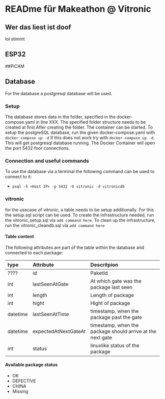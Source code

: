# READme für Makeathon @ Vitronic

## Wer das liest ist doof
lol stimmt

## ESP32

##PiCAM

## Database

For the database a postgresql database will be used.

### Setup
The database stores data in the folder, specified in the docker-compose.yaml in line XXX. The specified folder structure
needs to be created at first.After creating the folder. The container can be started.
To setup the postgreSQL database, run the given docker-compose.yaml with ```docker compose up -d```
If this does not work try with ```docker-compose up -d```. This will get postgresql database running.
The Docker Container will open the port 5432 foor connections.

### Connection and useful commands

To use the database via a terminal the following command can be used to connect to it:
- ```psql -h <Host IP> -p 5432 -U vitronic -d vitronicdb```

### vitronic 
for the usecase of vitronic, a table needs to be setup additionally. For this the setup.sql script can be used.
To create the infrastructure needed, run the vitronic_setup.sql via ```add command here```. To clean up the infrastructure,
run the vitronic_cleandb.sql via ```add command here``` 

#### Table content
The following attributes are part of the table within the database and connected to each package:

|type    |Attribute           |Descritpion                                               |
|:-------|:-------------------|:---------------------------------------------------------|
|????    |id                  |PaketId                                                   |
|int     |lastSeenAtGate      |At which gate was the package last seen                   |
|int     |length              |Length of package                                         |
|int     |hight               |Hight of package                                          |
|datetime|lastSeenAtTime      |timestamp, when the package past the gate                 |
|datetime|expectedAtNextGateAt|timestamp, when the package should arrive at the next gate|
|int     |status              |linuxlike status of the package                           |

#### Available package status
- OK
- DEFECTIVE
- CHINA
- Missing
